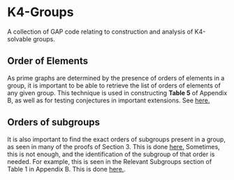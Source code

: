 # K4-Groups
A collection of GAP code relating to construction and analysis of K4-solvable groups.

## Order of Elements
As prime graphs are determined by the presence of orders of elements in a group, it is important to be able to retrieve the list of orders of elements of any given group.
This technique is used in constructing **Table 5** of Appendix B, as well as for testing conjectures in important extensions.
See [here.](elementsorders.g)

## Orders of subgroups
It is also important to find the exact orders of subgroups present in a group, as seen in many of the proofs of Section 3.
This is done [here.](subgroup_orders_1.g)
Sometimes, this is not enough, and the identification of the subgroup of that order is needed. For example, this is seen in the Relevant Subgroups section of Table 1 in Appendix B. 
This is done [here.](subgroup_orders_2.g).
